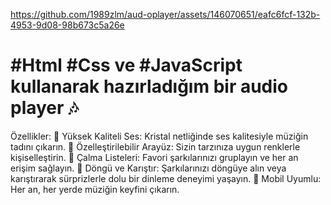 

https://github.com/1989zlm/aud-oplayer/assets/146070651/eafc6fcf-132b-4953-9d08-98b673c5a26e

# #Html #Css ve #JavaScript kullanarak hazırladığım bir audio player 🎶

Özellikler:
🎵 Yüksek Kaliteli Ses: Kristal netliğinde ses kalitesiyle müziğin tadını çıkarın.
🎨 Özelleştirilebilir Arayüz: Sizin tarzınıza uygun renklerle kişiselleştirin.
🔀 Çalma Listeleri: Favori şarkılarınızı gruplayın ve her an erişim sağlayın.
🔄 Döngü ve Karıştır: Şarkılarınızı döngüye alın veya karıştırarak sürprizlerle dolu bir dinleme deneyimi yaşayın.
📱 Mobil Uyumlu: Her an, her yerde müziğin keyfini çıkarın.
